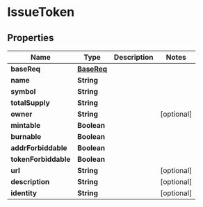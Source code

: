 # IssueToken

## Properties
Name | Type | Description | Notes
------------ | ------------- | ------------- | -------------
**baseReq** | [**BaseReq**](BaseReq.md) |  | 
**name** | **String** |  | 
**symbol** | **String** |  | 
**totalSupply** | **String** |  | 
**owner** | **String** |  |  [optional]
**mintable** | **Boolean** |  | 
**burnable** | **Boolean** |  | 
**addrForbiddable** | **Boolean** |  | 
**tokenForbiddable** | **Boolean** |  | 
**url** | **String** |  |  [optional]
**description** | **String** |  |  [optional]
**identity** | **String** |  |  [optional]

